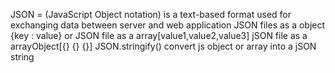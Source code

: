 JSON  = (JavaScript Object notation) is a text-based format used for exchanging data between server and web application 
JSON files as a object {key : value} or JSON file as a array[value1,value2,value3]
jSON file as a arrayObject[{} {} {}]
JSON.stringify() convert js object or array into a jSON string 